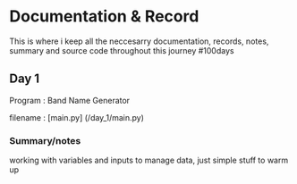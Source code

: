 # Documentation & Record

This is where i keep all the neccesarry documentation, records, notes, summary and source code throughout this journey #100days
## Day 1

Program : Band Name Generator 

filename : [main.py] (/day_1/main.py)

### Summary/notes

working with variables and inputs to manage data, just simple stuff to warm up



